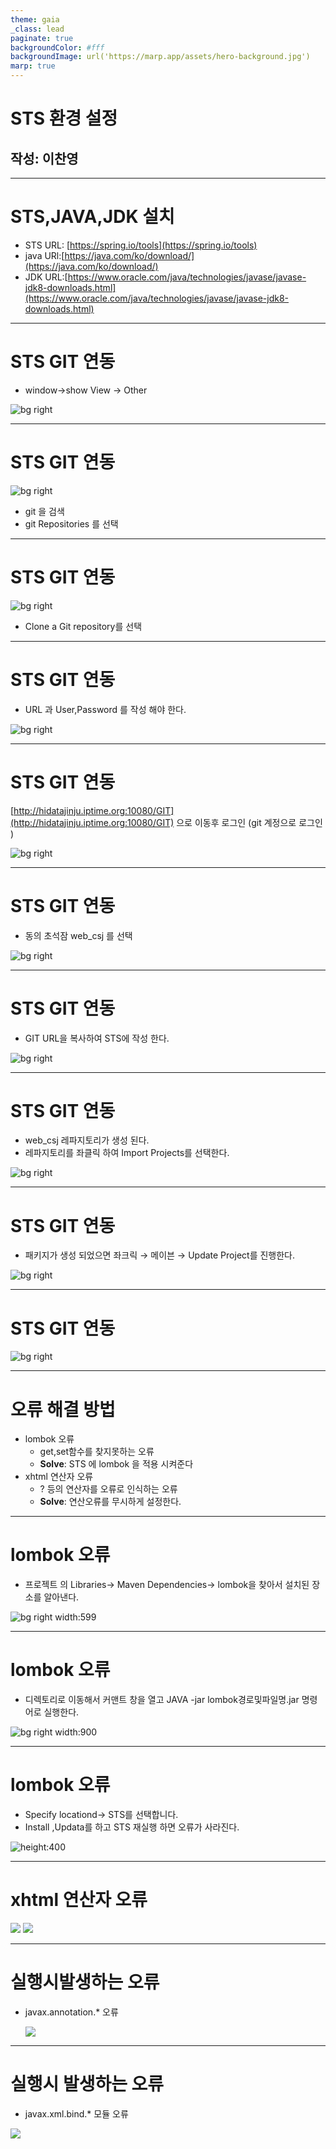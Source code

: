 ```yaml
---
theme: gaia
_class: lead 
paginate: true
backgroundColor: #fff
backgroundImage: url('https://marp.app/assets/hero-background.jpg')
marp: true
---
```

# STS 환경 설정
## 작성: 이찬영
---
# STS,JAVA,JDK 설치

- STS URL: [https://spring.io/tools](https://spring.io/tools)
- java URl:[https://java.com/ko/download/](https://java.com/ko/download/)
- JDK URL:[https://www.oracle.com/java/technologies/javase/javase-jdk8-downloads.html](https://www.oracle.com/java/technologies/javase/javase-jdk8-downloads.html)

---

# STS GIT 연동

- window→show View → Other

![bg right](img/__2020-09-21_134322.png)

---

# STS GIT 연동

![bg right](img/__2020-09-21_134532.png)
- git 을 검색
- git Repositories 를 선택

---

# STS GIT 연동

![bg right](img/__2020-09-21_134554.png)

- Clone a Git repository를 선택

---

# STS GIT 연동

- URL 과 User,Password 를 작성 해야 한다.

![bg right](img/__2020-09-21_134743.png)

---

# STS GIT 연동

[http://hidatajinju.iptime.org:10080/GIT](http://hidatajinju.iptime.org:10080/GIT) 으로 이동후 로그인 (git 계정으로 로그인 )

![bg right](img/__2020-09-21_134823.png)

---

# STS GIT 연동

- 동의 초석잠 web_csj 를 선택

![bg right](img/__2020-09-21_134852.png)

---

# STS GIT 연동

- GIT URL을 복사하여 STS에 작성 한다.

![bg right](img/__2020-09-21_134917.png)

---

# STS GIT 연동

- web_csj 레파지토리가 생성 된다.
- 레파지토리를 좌클릭 하여 Import Projects를 선택한다.

![bg right](img/__2020-09-21_135528.png)

---

# STS GIT 연동

- 패키지가 생성 되었으면 좌크릭 → 메이븐 → Update Project를 진행한다.

![bg right ](img/__2020-09-21_140829.png)

---

# STS GIT 연동

![bg right ](img/__2020-09-21_140855.png)

---

# 오류 해결 방법

- lombok 오류
    - get,set함수를 찾지못하는 오류
    - **Solve**: STS 에 lombok 을 적용 시켜준다
- xhtml 연산자 오류
    - ? 등의 연산자를 오류로 인식하는 오류
    - **Solve**: 연산오류를 무시하게 설정한다.

---

# lombok 오류

- 프로젝트 의 Libraries→ Maven Dependencies→ lombok을 찾아서 설치된 장소를 알아낸다.

![bg right width:599](img/__2020-09-21_145037.png)

---

# lombok 오류

- 디렉토리로 이동해서 커맨트 창을 열고 JAVA -jar lombok경로및파일명.jar 명령어로 실행한다.

![bg right width:900](img/__2020-09-21_145146.png)

---

# lombok 오류

- Specify locationd→ STS를 선택합니다.
- Install ,Updata를 하고 STS 재실행 하면 오류가 사라진다.

![height:400](img/__2020-09-21_145312.png)

---

# xhtml 연산자 오류

![](img/Untitled.png)
![](img/Untitled%201.png)

---

# 실행시발생하는 오류

- javax.annotation.*  오류

    ![](img/Untitled%202.png)

---

# 실행시 발생하는 오류

- javax.xml.bind.* 모듈 오류

![](img/Untitled%203.png)

